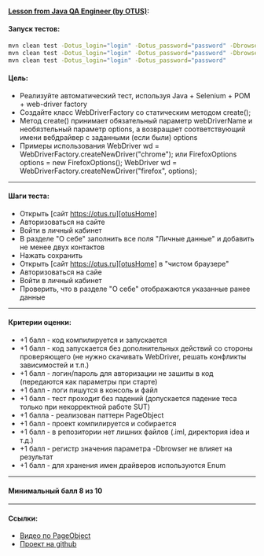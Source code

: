 #### [Lesson from Java QA Engineer (by OTUS)][link]:
#### Запуск тестов:
```bash
mvn clean test -Dotus_login="login" -Dotus_password="password" -Dbrowser="cHRome"
mvn clean test -Dotus_login="login" -Dotus_password="password" -Dbrowser="fireFOX"
mvn clean test -Dotus_login="login" -Dotus_password="password"
```
#### Цель:
- Реализуйте автоматический тест, используя Java + Selenium + POM + web-driver factory
- Создайте класс WebDriverFactory со статическим методом create();
- Метод create() принимает обязательный параметр webDriverName и необязтельный параметр options, а возвращает соответствующий имени вебдрайвер с заданными (если были) options
- Примеры использования WebDriver wd = WebDriverFactory.createNewDriver("chrome"); или FirefoxOptions options = new FirefoxOptions(); WebDriver wd = WebDriverFactory.createNewDriver("firefox", options);
---
#### Шаги теста:

- Открыть [сайт https://otus.ru][otusHome]
- Авторизоваться на сайте
- Войти в личный кабинет
- В разделе "О себе" заполнить все поля "Личные данные" и добавить не менее двух контактов
- Нажать сохранить
- Открыть [сайт https://otus.ru][otusHome] в "чистом браузере"
- Авторизоваться на сайе
- Войти в личный кабинет
- Проверить, что в разделе "О себе" отображаются указанные ранее данные

---
#### Критерии оценки:
- +1 балл - код компилируется и запускается
- +1 балл - код запускается без дополнительных действий со стороны проверяющего (не нужно скачивать WebDriver, решать конфликты зависимостей и т.п.)
- +1 балл - логин/пароль для авторизации не зашиты в код (передаются как параметры при старте)
- +1 балл - логи пишутся в консоль и файл
- +1 балл - тест проходит без падений (допускается падение теса только при некорректной работе SUT)
- +1 балла - реализован паттерн PageObject
- +1 балл - проект компилируется и собирается
- +1 балл - в репозитории нет лишних файлов (.iml, директория idea и т.д.)
- +1 балл - регистр значения параметра -Dbrowser не влияет на результат
- +1 балл - для хранения имен драйверов используются Enum
---
#### Минимальный балл 8 из 10

---
#### Ссылки:
- [Видео по PageObject][youtube]
- [Проект на github][github]

[//]: # (These are reference links used in the body of this note and get stripped out when the markdown processor does its job. There is no need to format nicely because it shouldn't be seen. Thanks SO - http://stackoverflow.com/questions/4823468/store-comments-in-markdown-syntax)

[link]: <https://otus.ru/learning/102096/>
[otusHome]: <https://otus.ru/>
[youtube]: <https://www.youtube.com/watch?v=jT1mIQmdVuo>
[github]: <https://github.com/iarmush/otus-javaqa-lessons>